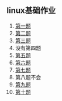 ## linux基础作业
1. <a href=/linux的基础作业/1.png>第一题</a>
2. <a href=/linux的基础作业/2.png>第二题</a>
3. <a href=/linux的基础作业/3.png>第三题</a>
4. <a>没有第四题</a>
5. <a href=/linux的基础作业/5.png>第五题</a>
6. <a href=/linux的基础作业/6.png>第六题</a>
7. <a href=/linux的基础作业/7.png>第七题</a>
8. <a>第八题不会</a>
9. <a href=/linux的基础作业/9>第九题</a>
10. <a href=/linux的基础作业/10>第十题</a>

